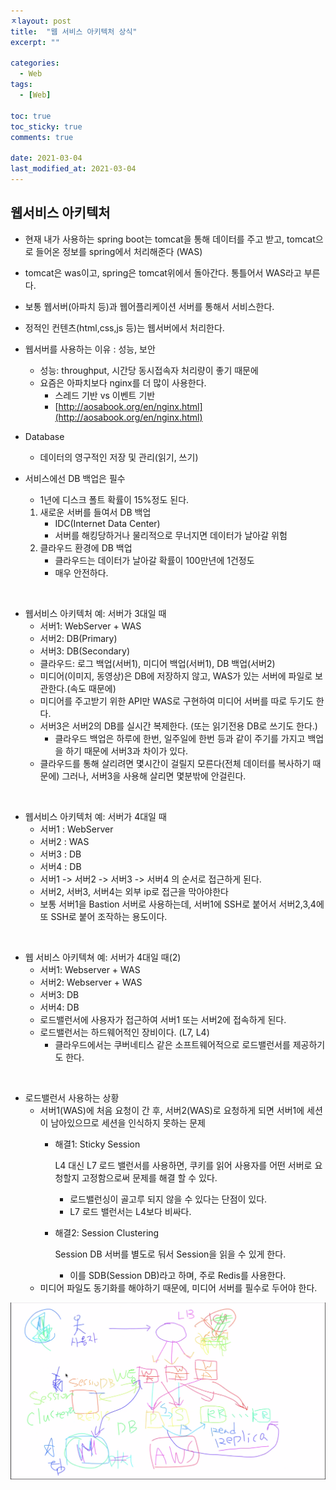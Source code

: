 ```yaml
---
ㅈlayout: post
title:  "웹 서비스 아키텍처 상식"
excerpt: ""

categories:
  - Web
tags:
  - [Web]

toc: true
toc_sticky: true
comments: true
 
date: 2021-03-04
last_modified_at: 2021-03-04
---
```


## 웹서비스 아키텍처

- 현재 내가 사용하는 spring boot는 tomcat을 통해 데이터를 주고 받고, tomcat으로 들어온 정보를 spring에서 처리해준다 (WAS)

- tomcat은 was이고, spring은 tomcat위에서 돌아간다. 통틀어서 WAS라고 부른다.

- 보통 웹서버(아파치 등)과 웹어플리케이션 서버를 통해서 서비스한다.

- 정적인 컨텐츠(html,css,js 등)는 웹서버에서 처리한다.

- 웹서버를 사용하는 이유 : 성능, 보안

  - 성능: throughput, 시간당 동시접속자 처리량이 좋기 때문에
  - 요즘은 아파치보다 nginx를 더 많이 사용한다.
    - 스레드 기반 vs 이벤트 기반
    - [http://aosabook.org/en/nginx.html](http://aosabook.org/en/nginx.html)

- Database

  - 데이터의 영구적인 저장 및 관리(읽기, 쓰기)

- 서비스에선 DB 백업은 필수

  - 1년에 디스크 폴트 확률이 15%정도 된다.

  1. 새로운 서버를 들여서 DB 백업
     - IDC(Internet Data Center)
     - 서버를 해킹당하거나 물리적으로 무너지면 데이터가 날아갈 위험
  2. 클라우드 환경에 DB 백업
     - 클라우드는 데이터가 날아갈 확률이 100만년에 1건정도
     - 매우 안전하다.

<br>

- 웹서비스 아키텍처 예: 서버가 3대일 때
  - 서버1: WebServer + WAS
  - 서버2: DB(Primary)
  - 서버3: DB(Secondary)
  - 클라우드: 로그 백업(서버1), 미디어 백업(서버1), DB 백업(서버2)
  - 미디어(이미지, 동영상)은 DB에 저장하지 않고, WAS가 있는 서버에 파일로 보관한다.(속도 때문에)
  - 미디어를 주고받기 위한 API만 WAS로 구현하여 미디어 서버를 따로 두기도 한다.
  - 서버3은 서버2의 DB를 실시간 복제한다. (또는 읽기전용 DB로 쓰기도 한다.)
    - 클라우드 백업은 하루에 한번, 일주일에 한번 등과 같이 주기를 가지고 백업을 하기 때문에 서버3과 차이가 있다.
  - 클라우드를 통해 살리려면 몇시간이 걸릴지 모른다(전체 데이터를 복사하기 때문에) 그러나, 서버3을 사용해 살리면 몇분밖에 안걸린다.

<br>

- 웹서비스 아키텍처 예: 서버가 4대일 때
  - 서버1 : WebServer
  - 서버2 : WAS
  - 서버3 : DB
  - 서버4 : DB
  - 서버1 -> 서버2 -> 서버3 -> 서버4 의 순서로 접근하게 된다.
  - 서버2, 서버3, 서버4는 외부 ip로 접근을 막아야한다
  - 보통 서버1을 Bastion 서버로 사용하는데, 서버1에 SSH로 붙어서 서버2,3,4에 또 SSH로 붙어 조작하는 용도이다.

<br>

- 웹 서비스 아키텍쳐 예: 서버가 4대일 때(2)
  - 서버1: Webserver + WAS
  - 서버2: Webserver + WAS
  - 서버3: DB
  - 서버4: DB
  - 로드밸런서에 사용자가 접근하여 서버1 또는 서버2에 접속하게 된다.
  - 로드밸런서는 하드웨어적인 장비이다. (L7, L4) 
    - 클라우드에서는 쿠버네티스 같은 소프트웨어적으로 로드밸런서를 제공하기도 한다.

<br>

- 로드밸런서 사용하는 상황
  - 서버1(WAS)에 처음 요청이 간 후, 서버2(WAS)로 요청하게 되면 서버1에 세션이 남아있으므로 세션을 인식하지 못하는 문제
    - 해결1: Sticky Session
      
      L4 대신 L7 로드 밸런서를 사용하면, 쿠키를 읽어 사용자를 어떤 서버로 요청할지 고정함으로써 문제를 해결 할 수 있다.
      
      - 로드밸런싱이 골고루 되지 않을 수 있다는 단점이 있다.
      - L7 로드 밸런서는 L4보다 비싸다.
      
    - 해결2: Session Clustering
    
      Session DB 서버를 별도로 둬서 Session을 읽을 수 있게 한다.
    
      - 이를 SDB(Session DB)라고 하며, 주로 Redis를 사용한다.
  - 미디어 파일도 동기화를 해야하기 때문에, 미디어 서버를 필수로 두어야 한다.

![](/public/img/Web-architecture/1.png)